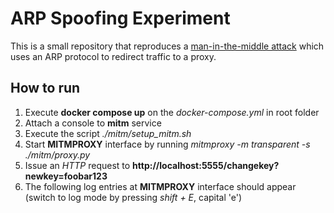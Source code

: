 # ARP Spoofing Experiment
This is a small repository that reproduces a [man-in-the-middle attack](https://en.wikipedia.org/wiki/ARP_spoofing) which uses an ARP protocol to redirect traffic to a proxy.

## How to run
1. Execute **docker compose up** on the *docker-compose.yml* in root folder
2. Attach a console to **mitm** service
3. Execute the script *./mitm/setup_mitm.sh*
4. Start **MITMPROXY** interface by running *mitmproxy -m transparent -s ./mitm/proxy.py*
5. Issue an *HTTP* request to **http://localhost:5555/changekey?newkey=foobar123**
6. The following log entries at **MITMPROXY** interface should appear (switch to log mode by pressing *shift + E*, capital 'e')
